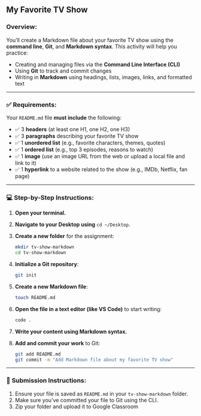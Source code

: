## My Favorite TV Show

### Overview:

You’ll create a Markdown file about your favorite TV show using the **command line**, **Git**, and **Markdown syntax**. This activity will help you practice:

- Creating and managing files via the **Command Line Interface (CLI)**
- Using **Git** to track and commit changes
- Writing in **Markdown** using headings, lists, images, links, and formatted text

---

### ✅ **Requirements:**

Your `README.md` file **must include** the following:

- ✅ 3 **headers** (at least one H1, one H2, one H3)
- ✅ 3 **paragraphs** describing your favorite TV show
- ✅ 1 **unordered list** (e.g., favorite characters, themes, quotes)
- ✅ 1 **ordered list** (e.g., top 3 episodes, reasons to watch)
- ✅ 1 **image** (use an image URL from the web or upload a local file and link to it)
- ✅ 1 **hyperlink** to a website related to the show (e.g., IMDb, Netflix, fan page)

---

### 💻 **Step-by-Step Instructions:**

1. **Open your terminal.**
2. **Navigate to your Desktop using** `cd ~/Desktop`.
3. **Create a new folder** for the assignment:

   ```bash
   mkdir tv-show-markdown
   cd tv-show-markdown
   ```

4. **Initialize a Git repository**:

   ```bash
   git init
   ```

5. **Create a new Markdown file**:

   ```bash
   touch README.md
   ```

6. **Open the file in a text editor (like VS Code)** to start writing:

   ```bash
   code .
   ```

7. **Write your content using Markdown syntax.**
8. **Add and commit your work** to Git:

   ```bash
   git add README.md
   git commit -m "Add Markdown file about my favorite TV show"
   ```

---

### 📝 **Submission Instructions:**

1. Ensure your file is saved as `README.md` in your `tv-show-markdown` folder.
2. Make sure you’ve committed your file to Git using the CLI.
3. Zip your folder and upload it to Google Classroom
